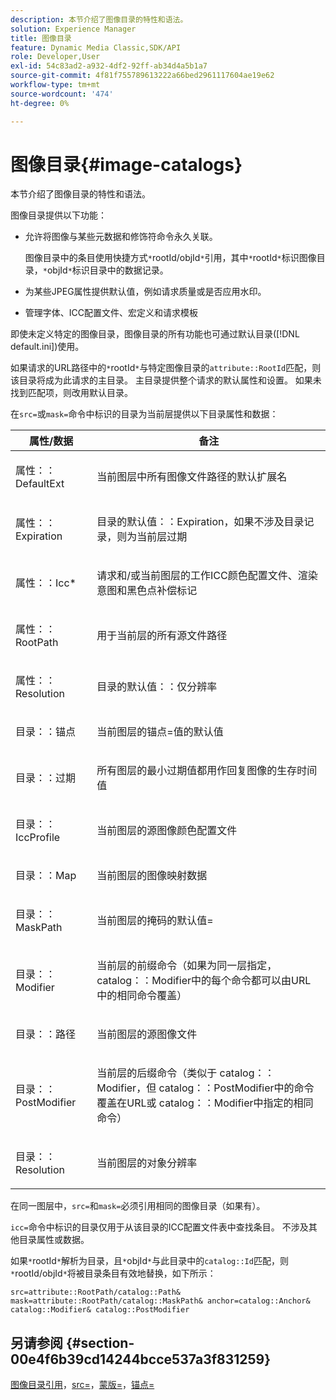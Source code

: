 ```yaml
---
description: 本节介绍了图像目录的特性和语法。
solution: Experience Manager
title: 图像目录
feature: Dynamic Media Classic,SDK/API
role: Developer,User
exl-id: 54c83ad2-a932-4df2-92ff-ab34d4a5b1a7
source-git-commit: 4f81f755789613222a66bed2961117604ae19e62
workflow-type: tm+mt
source-wordcount: '474'
ht-degree: 0%

---
```


# 图像目录{#image-catalogs}

本节介绍了图像目录的特性和语法。

图像目录提供以下功能：

* 允许将图像与某些元数据和修饰符命令永久关联。

  图像目录中的条目使用快捷方式`*`rootId/objId`*`引用，其中`*`rootId`*`标识图像目录，`*`objId`*`标识目录中的数据记录。
* 为某些JPEG属性提供默认值，例如请求质量或是否应用水印。
* 管理字体、ICC配置文件、宏定义和请求模板

即使未定义特定的图像目录，图像目录的所有功能也可通过默认目录([!DNL default.ini])使用。

如果请求的URL路径中的`*`rootId`*`与特定图像目录的`attribute::RootId`匹配，则该目录将成为此请求的主目录。 主目录提供整个请求的默认属性和设置。 如果未找到匹配项，则改用默认目录。

在`src=`或`mask=`命令中标识的目录为当前层提供以下目录属性和数据：

<table id="table_D3FA66EA5D054745900DE5A120885AA8"> 
 <thead> 
  <tr> 
   <th class="entry"> <b>属性/数据</b> </th> 
   <th class="entry"> <b>备注</b> </th> 
  </tr> 
 </thead>
 <tbody> 
  <tr> 
   <td> <p> <span class="codeph">属性：：DefaultExt</span> </p> </td> 
   <td> <p> 当前图层中所有图像文件路径的默认扩展名 </p> </td> 
  </tr> 
  <tr> 
   <td> <p> <span class="codeph">属性：：Expiration</span> </p> </td> 
   <td> <p> <span class="codeph">目录的默认值：：Expiration</span>，如果不涉及目录记录，则为当前层过期 </p> </td> 
  </tr> 
  <tr> 
   <td> <p> <span class="codeph">属性：：Icc*</span> </p> </td> 
   <td> <p> 请求和/或当前图层的工作ICC颜色配置文件、渲染意图和黑色点补偿标记 </p> </td> 
  </tr> 
  <tr> 
   <td> <p> <span class="codeph">属性：：RootPath</span> </p> </td> 
   <td> <p> 用于当前层的所有源文件路径 </p> </td> 
  </tr> 
  <tr> 
   <td> <p> <span class="codeph">属性：：Resolution</span> </p> </td> 
   <td> <p> <span class="codeph">目录的默认值：：仅分辨率</span> </p> </td> 
  </tr> 
  <tr> 
   <td> <p> <span class="codeph">目录：：锚点</span> </p> </td> 
   <td> <p> 当前图层的<span class="codeph">锚点=</span>值的默认值 </p> </td> 
  </tr> 
  <tr> 
   <td> <p> <span class="codeph">目录：：过期</span> </p> </td> 
   <td> <p> 所有图层的最小过期值都用作回复图像的生存时间值 </p> </td> 
  </tr> 
  <tr> 
   <td> <p> <span class="codeph">目录：：IccProfile</span> </p> </td> 
   <td> <p> 当前图层的源图像颜色配置文件 </p> </td> 
  </tr> 
  <tr> 
   <td> <p> <span class="codeph">目录：：Map</span> </p> </td> 
   <td> <p> 当前图层的图像映射数据 </p> </td> 
  </tr> 
  <tr> 
   <td> <p> <span class="codeph">目录：：MaskPath</span> </p> </td> 
   <td> <p> 当前图层的<span class="codeph">掩码的默认值=</span> </p> </td> 
  </tr> 
  <tr> 
   <td> <p> <span class="codeph">目录：：Modifier</span> </p> </td> 
   <td> <p> 当前层的前缀命令（如果为同一层指定，<span class="codeph"> catalog：：Modifier</span>中的每个命令都可以由URL中的相同命令覆盖） </p> </td> 
  </tr> 
  <tr> 
   <td> <p> <span class="codeph">目录：：路径</span> </p> </td> 
   <td> <p> 当前图层的源图像文件 </p> </td> 
  </tr> 
  <tr> 
   <td> <p> <span class="codeph">目录：：PostModifier</span> </p> </td> 
   <td> <p> 当前层的后缀命令（类似于<span class="codeph"> catalog：：Modifier</span>，但<span class="codeph"> catalog：：PostModifier</span>中的命令覆盖在URL或<span class="codeph"> catalog：：Modifier</span>中指定的相同命令） </p> </td> 
  </tr> 
  <tr> 
   <td> <p> <span class="codeph">目录：：Resolution</span> </p> </td> 
   <td> <p> 当前图层的对象分辨率 </p> </td> 
  </tr> 
 </tbody> 
</table>

在同一图层中，`src=`和`mask=`必须引用相同的图像目录（如果有）。

`icc=`命令中标识的目录仅用于从该目录的ICC配置文件表中查找条目。 不涉及其他目录属性或数据。

如果`*`rootId`*`解析为目录，且`*`objId`*`与此目录中的`catalog::Id`匹配，则`*`rootId/objId`*`将被目录条目有效地替换，如下所示：

`src=attribute::RootPath/catalog::Path& mask=attribute::RootPath/catalog::MaskPath& anchor=catalog::Anchor& catalog::Modifier& catalog::PostModifier`

## 另请参阅 {#section-00e4f6b39cd14244bcce537a3f831259}

[图像目录引用](../../../../../is-api/image-catalog/image-serving-api-ref/c-image-catalog-reference/c-overview/c-overview.md#concept-9ce2b6a133de45f783e95cabc5810ac3)，[src=](../../../../../is-api/http-ref/image-serving-api-ref/c-http-protocol-reference/c-command-reference/r-src.md#reference-f6506637778c4c69bf106a7924a91ab1)，[蒙版=](../../../../../is-api/http-ref/image-serving-api-ref/c-http-protocol-reference/c-command-reference/r-mask.md#reference-922254e027404fb890b850e2723ee06e)，[锚点=](../../../../../is-api/http-ref/image-serving-api-ref/c-http-protocol-reference/c-command-reference/r-anchor.md#reference-6661e548ab284b82828d8d94c8ddeb7c)
